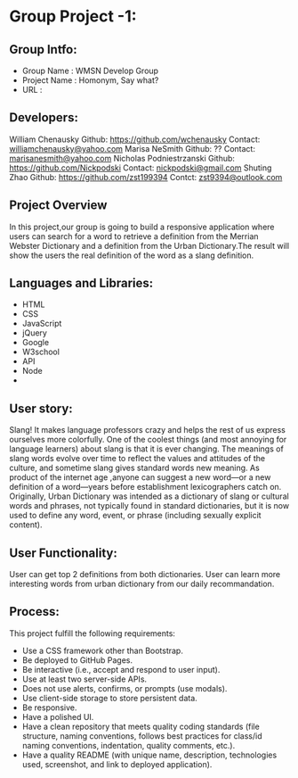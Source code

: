 # Group Project -1: 
## Group Intfo:
* Group Name : WMSN Develop Group
* Project Name : Homonym, Say what?
* URL :

## Developers:
William Chenausky   Github: https://github.com/wchenausky  Contact: williamchenausky@yahoo.com
Marisa NeSmith   Github: ??  Contact: marisanesmith@yahoo.com
Nicholas Podniestrzanski   Github:  https://github.com/Nickpodski Contact: nickpodski@gmail.com
Shuting Zhao  Github: https://github.com/zst199394  Contct: zst9394@outlook.com

## Project Overview
In this project,our group is going to build a responsive application where users can search for a word to retrieve a definition from the Merrian Webster Dictionary and a definition from the Urban Dictionary.The result will show the users the real definition of the word as a slang definition.

## Languages and Libraries:
* HTML
* CSS
* JavaScript
* jQuery
* Google
* W3school
* API
* Node
* 

## User story:
Slang! It makes language professors crazy and helps the rest of us express ourselves more colorfully. One of the coolest things (and most annoying for language learners) about slang is that it is ever changing. The meanings of slang words evolve over time to reflect the values and attitudes of the culture, and sometime slang gives standard words new meaning. 
As product of the internet age ,anyone can suggest a new word—or a new definition of a word—years before establishment lexicographers catch on. 
Originally, Urban Dictionary was intended as a dictionary of slang or cultural words and phrases, not typically found in standard dictionaries, but it is now used to define any word, event, or phrase (including sexually explicit content).
​
## User Functionality:
User can get top 2 definitions from both dictionaries.
User can learn more interesting words from urban dictionary from our daily recommandation.
​
## Process:
This project fulfill the following requirements:
​
* Use a CSS framework other than Bootstrap.
​
* Be deployed to GitHub Pages.
​
* Be interactive (i.e., accept and respond to user input).
​
* Use at least two server-side APIs.
​
* Does not use alerts, confirms, or prompts (use modals).
​
* Use client-side storage to store persistent data.
* Be responsive.
​
* Have a polished UI.
​
* Have a clean repository that meets quality coding standards (file structure, naming conventions, follows best practices for class/id naming conventions, indentation, quality comments, etc.).
​
* Have a quality README (with unique name, description, technologies used, screenshot, and link to deployed application).
​
